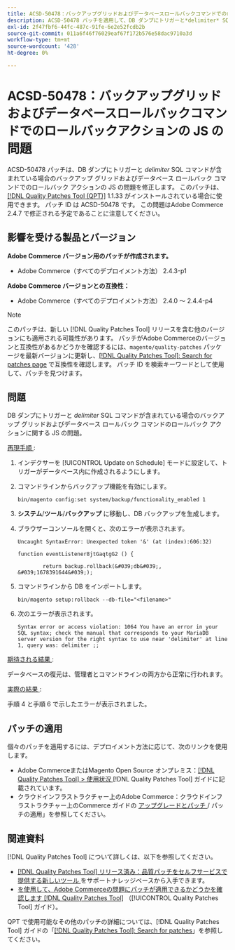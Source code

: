 ```yaml
---
title: ACSD-50478：バックアップグリッドおよびデータベースロールバックコマンドでのロールバックアクションの JS の問題
description: ACSD-50478 パッチを適用して、DB ダンプにトリガーと*delimiter* SQL コマンドが含まれている場合のバックアップ グリッドおよびデータベース ロールバック コマンドでのロールバック アクションの JS の問題を修正してください。
exl-id: 2f47fbf6-44fc-487c-91fe-6e2e52fcdb2b
source-git-commit: 011a6f46f76029eaf67f172b576e58dac9710a3d
workflow-type: tm+mt
source-wordcount: '428'
ht-degree: 0%

---
```


# ACSD-50478：バックアップグリッドおよびデータベースロールバックコマンドでのロールバックアクションの JS の問題

ACSD-50478 パッチは、DB ダンプにトリガーと *delimiter* SQL コマンドが含まれている場合のバックアップ グリッドおよびデータベース ロールバック コマンドでのロールバック アクションの JS の問題を修正します。 このパッチは、[[!DNL Quality Patches Tool (QPT)]](https://experienceleague.adobe.com/ja/docs/commerce-operations/tools/quality-patches-tool/quality-patches-tool-to-self-serve-quality-patches) 1.1.33 がインストールされている場合に使用できます。 パッチ ID は ACSD-50478 です。 この問題はAdobe Commerce 2.4.7 で修正される予定であることに注意してください。

## 影響を受ける製品とバージョン

**Adobe Commerce バージョン用のパッチが作成されます。**

* Adobe Commerce（すべてのデプロイメント方法） 2.4.3-p1

**Adobe Commerce バージョンとの互換性：**

* Adobe Commerce（すべてのデプロイメント方法） 2.4.0 ～ 2.4.4-p4

>[!NOTE]
>
>このパッチは、新しい [!DNL Quality Patches Tool] リリースを含む他のバージョンにも適用される可能性があります。 パッチがAdobe Commerceのバージョンと互換性があるかどうかを確認するには、`magento/quality-patches` パッケージを最新バージョンに更新し、[[!DNL Quality Patches Tool]: Search for patches page](https://experienceleague.adobe.com/tools/commerce-quality-patches/index.html?lang=ja) で互換性を確認します。 パッチ ID を検索キーワードとして使用して、パッチを見つけます。

## 問題

DB ダンプにトリガーと *delimiter* SQL コマンドが含まれている場合のバックアップ グリッドおよびデータベース ロールバック コマンドのロールバック アクションに関する JS の問題。

<u> 再現手順 </u>:

1. インデクサーを [!UICONTROL Update on Schedule] モードに設定して、トリガーがデータベース内に作成されるようにします。
1. コマンドラインからバックアップ機能を有効にします。

   `bin/magento config:set system/backup/functionality_enabled 1`

1. **システム**/**ツール**/**バックアップ** に移動し、DB バックアップを生成します。
1. ブラウザーコンソールを開くと、次のエラーが表示されます。

   ```
   Uncaught SyntaxError: Unexpected token '&' (at (index):606:32)
   
   function eventListener8jtGaqtgG2 () {
   
           return backup.rollback(&#039;db&#039;, &#039;1678391644&#039;);
   ```

1. コマンドラインから DB をインポートします。

   `bin/magento setup:rollback --db-file="<filename>"`

1. 次のエラーが表示されます。

   ```
   Syntax error or access violation: 1064 You have an error in your SQL syntax; check the manual that corresponds to your MariaDB server version for the right syntax to use near 'delimiter' at line 1, query was: delimiter ;;
   ```

<u> 期待される結果 </u>:

データベースの復元は、管理者とコマンドラインの両方から正常に行われます。

<u> 実際の結果 </u>:

手順 4 と手順 6 で示したエラーが表示されました。

## パッチの適用

個々のパッチを適用するには、デプロイメント方法に応じて、次のリンクを使用します。

* Adobe CommerceまたはMagento Open Source オンプレミス：[[!DNL Quality Patches Tool] > 使用状況 ](/help/tools/quality-patches-tool/usage.md) [!DNL Quality Patches Tool] ガイドに記載されています。
* クラウドインフラストラクチャー上のAdobe Commerce：クラウドインフラストラクチャー上のCommerce ガイドの [ アップグレードとパッチ ](https://experienceleague.adobe.com/docs/commerce-cloud-service/user-guide/develop/upgrade/apply-patches.html?lang=ja)/ パッチの適用」を参照してください。

## 関連資料

[!DNL Quality Patches Tool] について詳しくは、以下を参照してください。

* [[!DNL Quality Patches Tool]  リリース済み：品質パッチをセルフサービスで提供する新しいツール ](https://experienceleague.adobe.com/ja/docs/commerce-operations/tools/quality-patches-tool/quality-patches-tool-to-self-serve-quality-patches) をサポートナレッジベースから入手できます。
* [ を使用して、Adobe Commerceの問題にパッチが適用できるかどうかを確認します  [!DNL Quality Patches Tool]](/help/tools/quality-patches-tool/patches-available-in-qpt/check-patch-for-magento-issue-with-magento-quality-patches.md) （[!UICONTROL Quality Patches Tool] ガイド）。


QPT で使用可能なその他のパッチの詳細については、[!DNL Quality Patches Tool] ガイドの「[[!DNL Quality Patches Tool]: Search for patches](https://experienceleague.adobe.com/tools/commerce-quality-patches/index.html?lang=ja)」を参照してください。
